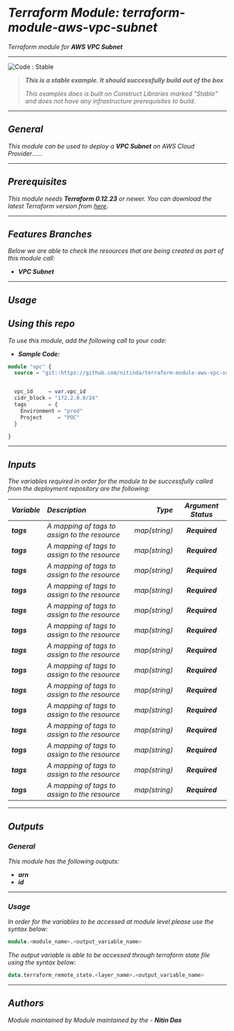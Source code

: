 # _Terraform Module: terraform-module-aws-vpc-subnet_
_Terraform module for **_AWS VPC Subnet_**_


<!--BEGIN STABILITY BANNER-->
---

![_Code : Stable_](https://img.shields.io/badge/Code-Stable-brightgreen?style=for-the-badge&logo=github)

> **_This is a stable example. It should successfully build out of the box_**
>
> _This examples does is built on Construct Libraries marked "Stable" and does not have any infrastructure prerequisites to build._

---
<!--END STABILITY BANNER-->

## _General_

_This module can be used to deploy a_ **_VPC Subnet_** _on AWS Cloud Provider......_


---

## _Prerequisites_

_This module needs **_Terraform 0.12.23_** or newer._
_You can download the latest Terraform version from_ [_here_](https://www.terraform.io/downloads.html).



---

## _Features Branches_

_Below we are able to check the resources that are being created as part of this module call:_

- **_VPC Subnet_**


---

## _Usage_

## _Using this repo_

_To use this module, add the following call to your code:_

- **_Sample Code:_**

```tf
module "vpc" {
  source = "git::https://github.com/nitinda/terraform-module-aws-vpc-subnet.git?ref=master"


  vpc_id     = var.vpc_id
  cidr_block = "172.2.0.0/24"
  tags       = {
    Environment = "prod"
    Project     = "POC"
  }

}
```

---

## _Inputs_

_The variables required in order for the module to be successfully called from the deployment repository are the following:_

|**_Variable_** | **_Description_** | **_Type_** | **_Argument Status_** |
|:----|:----|-----:|:---:|
| **_tags_** | _A mapping of tags to assign to the resource_ | _map(string)_ | **_Required_** |
| **_tags_** | _A mapping of tags to assign to the resource_ | _map(string)_ | **_Required_** |
| **_tags_** | _A mapping of tags to assign to the resource_ | _map(string)_ | **_Required_** |
| **_tags_** | _A mapping of tags to assign to the resource_ | _map(string)_ | **_Required_** |
| **_tags_** | _A mapping of tags to assign to the resource_ | _map(string)_ | **_Required_** |
| **_tags_** | _A mapping of tags to assign to the resource_ | _map(string)_ | **_Required_** |
| **_tags_** | _A mapping of tags to assign to the resource_ | _map(string)_ | **_Required_** |
| **_tags_** | _A mapping of tags to assign to the resource_ | _map(string)_ | **_Required_** |
| **_tags_** | _A mapping of tags to assign to the resource_ | _map(string)_ | **_Required_** |
| **_tags_** | _A mapping of tags to assign to the resource_ | _map(string)_ | **_Required_** |
| **_tags_** | _A mapping of tags to assign to the resource_ | _map(string)_ | **_Required_** |
| **_tags_** | _A mapping of tags to assign to the resource_ | _map(string)_ | **_Required_** |
| **_tags_** | _A mapping of tags to assign to the resource_ | _map(string)_ | **_Required_** |
| **_tags_** | _A mapping of tags to assign to the resource_ | _map(string)_ | **_Required_** |



---


## _Outputs_

### _General_

_This module has the following outputs:_

* **_arn_**
* **_id_**


---

### _Usage_

_In order for the variables to be accessed at module level please use the syntax below:_

```tf
module.<module_name>.<output_variable_name>
```


_The output variable is able to be accessed through terraform state file using the syntax below:_

```tf
data.terraform_remote_state.<layer_name>.<output_variable_name>
```

---



## _Authors_

_Module maintained by Module maintained by the -_ **_Nitin Das_**